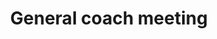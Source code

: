 ---
title: "General coach meeting"
type: event
day: sunday
start: 13:30
duration: 1h30m
width: 1
location: Aula - Lecture Hall B
people: coaches
---
